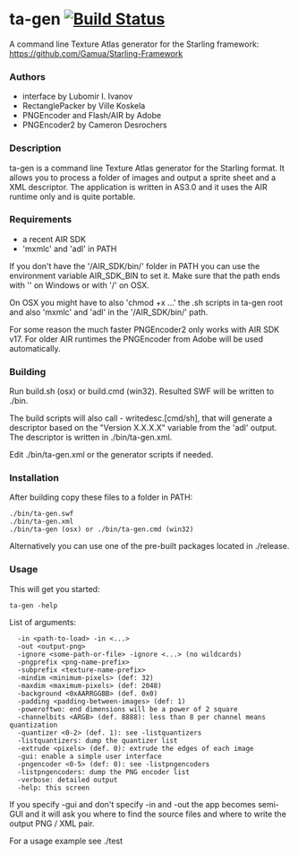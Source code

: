 # ta-gen [![Build Status](https://travis-ci.org/neolit123/ta-gen.svg)](https://travis-ci.org/neolit123/ta-gen)

A command line Texture Atlas generator for the Starling framework:
https://github.com/Gamua/Starling-Framework

### Authors

- interface by Lubomir I. Ivanov
- RectanglePacker by Ville Koskela
- PNGEncoder and Flash/AIR by Adobe
- PNGEncoder2 by Cameron Desrochers

### Description

ta-gen is a command line Texture Atlas generator for the Starling format.
It allows you to process a folder of images and output a sprite sheet and a XML
descriptor. The application is written in AS3.0 and it uses the AIR runtime
only and is quite portable.

### Requirements

- a recent AIR SDK
- 'mxmlc' and 'adl' in PATH

If you don't have the '/AIR_SDK/bin/' folder in PATH you can use the environment
variable AIR_SDK_BIN to set it. Make sure that the path ends with '\' on
Windows or with '/' on OSX.

On OSX you might have to also 'chmod +x ...' the .sh scripts in ta-gen root
and also 'mxmlc' and 'adl' in the '/AIR_SDK/bin/' path.

For some reason the much faster PNGEncoder2 only works with AIR SDK v17.
For older AIR runtimes the PNGEncoder from Adobe will be used automatically.

### Building

Run build.sh (osx) or build.cmd (win32). Resulted SWF will be written to ./bin.

The build scripts will also call - writedesc.[cmd/sh], that will generate
a descriptor based on the "Version X.X.X.X" variable from the 'adl' output.
The descriptor is written in ./bin/ta-gen.xml.

Edit ./bin/ta-gen.xml or the generator scripts if needed.

### Installation

After building copy these files to a folder in PATH:
```
./bin/ta-gen.swf
./bin/ta-gen.xml
./bin/ta-gen (osx) or ./bin/ta-gen.cmd (win32)
```
Alternatively you can use one of the pre-built packages located in ./release.

### Usage

This will get you started:
```
ta-gen -help
```

List of arguments:
```
  -in <path-to-load> -in <...>
  -out <output-png>
  -ignore <some-path-or-file> -ignore <...> (no wildcards)
  -pngprefix <png-name-prefix>
  -subprefix <texture-name-prefix>
  -mindim <minimum-pixels> (def: 32)
  -maxdim <maximum-pixels> (def: 2048)
  -background <0xAARRGGBB> (def. 0x0)
  -padding <padding-between-images> (def: 1)
  -poweroftwo: end dimensions will be a power of 2 square
  -channelbits <ARGB> (def. 8888): less than 8 per channel means quantization
  -quantizer <0-2> (def. 1): see -listquantizers
  -listquantizers: dump the quantizer list
  -extrude <pixels> (def. 0): extrude the edges of each image
  -gui: enable a simple user interface
  -pngencoder <0-5> (def: 0): see -listpngencoders
  -listpngencoders: dump the PNG encoder list
  -verbose: detailed output
  -help: this screen
```

If you specify -gui and don't specify -in and -out the app becomes semi-GUI
and it will ask you where to find the source files and where to write the
output PNG / XML pair.

For a usage example see ./test

